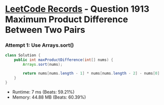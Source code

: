 # [LeetCode Records](../../README.md) - Question 1913 Maximum Product Difference Between Two Pairs

### Attempt 1: Use Arrays.sort()
```java
class Solution {
    public int maxProductDifference(int[] nums) {
        Arrays.sort(nums);

        return nums[nums.length - 1] * nums[nums.length - 2] - nums[0] * nums[1];
    }
}
```
- Runtime: 7 ms (Beats: 59.21%)
- Memory: 44.88 MB (Beats: 60.39%)

<br>
